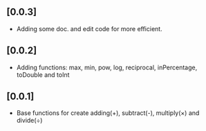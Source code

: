 ## [0.0.3]
 - Adding some doc. and edit code for more efficient.

## [0.0.2]
 - Adding functions: max, min, pow, log, reciprocal, inPercentage, toDouble and toInt

## [0.0.1]
 - Base functions for create adding(+), subtract(-), multiply(×) and divide(÷)

